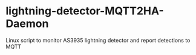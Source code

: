 # lightning-detector-MQTT2HA-Daemon
Linux script to monitor AS3935 lightning detector and report detections to MQTT
